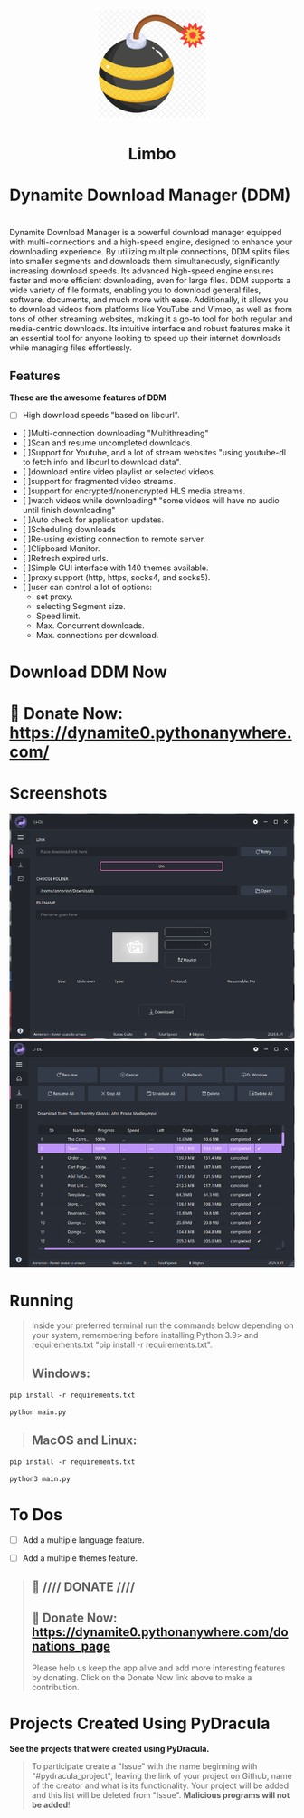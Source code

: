 <p align="center">
  <img src="Linux/images/images/Dynamite.png" alt="Dynamite" width="200"/>
  <h1 align="center">Limbo</h1>
</p>

# Dynamite Download Manager (DDM)
# 

Dynamite Download Manager is a powerful download manager equipped with multi-connections and a high-speed engine,  designed to enhance your downloading experience. By utilizing multiple connections, 
DDM splits files into smaller segments and downloads them simultaneously, significantly increasing download speeds. Its advanced high-speed engine ensures faster and more efficient downloading, even for large files.
DDM supports a wide variety of file formats, enabling you to download general files, software, documents, and much more with ease. Additionally, it allows you to download videos from platforms like YouTube and Vimeo, as well as from tons of other streaming websites, making it a go-to tool for both regular and media-centric downloads. Its intuitive interface and robust features make it an essential tool for anyone looking to speed up their internet downloads while managing files effortlessly.

## Features
**These are the awesome features of DDM**
- [ ] High download speeds "based on libcurl".
- [ ]Multi-connection downloading "Multithreading"
- [ ]Scan and resume uncompleted downloads.
- [ ]Support for Youtube, and a lot of stream websites "using youtube-dl to fetch info and libcurl to download data".
- [ ]download entire video playlist or selected videos.
- [ ]support for fragmented video streams.
- [ ]support for encrypted/nonencrypted HLS media streams.
- [ ]watch videos while downloading*   "some videos will have no audio until finish downloading"
- [ ]Auto check for application updates.
- [ ]Scheduling downloads
- [ ]Re-using existing connection to remote server.
- [ ]Clipboard Monitor.
- [ ]Refresh expired urls.
- [ ]Simple GUI interface with 140 themes available.
- [ ]proxy support (http, https, socks4, and socks5).
- [ ]user can control a lot of options:
    - set proxy.
    - selecting Segment size.
    - Speed limit.
    - Max. Concurrent downloads.
    - Max. connections per download.

# Download DDM Now
# 🔗 Donate Now: https://dynamite0.pythonanywhere.com/


# Screenshots
![image1](https://github.com/Annor-Gyimah/Li-Dl/blob/master/Linux/images/down.png)
![image2](https://github.com/Annor-Gyimah/Li-Dl/blob/master/Linux/images/down2.png)



# Running
> Inside your preferred terminal run the commands below depending on your system, remembering before installing Python 3.9> and requirements.txt "pip install -r requirements.txt".
> ## **Windows**:
```console
pip install -r requirements.txt
```
```console
python main.py
```

> ## **MacOS and Linux**:
```console
pip install -r requirements.txt
```
```console
python3 main.py
```

# To Dos
- [ ] Add a multiple language feature.
- [ ] Add a multiple themes feature.


> ## :gift: **//// DONATE ////**
> ## 🔗 Donate Now: https://dynamite0.pythonanywhere.com/donations_page
> Please help us keep the app alive and add more interesting features by donating. Click on the Donate Now link above to make a contribution.

# Projects Created Using PyDracula
**See the projects that were created using PyDracula.**
> To participate create a "Issue" with the name beginning with "#pydracula_project", leaving the link of your project on Github, name of the creator and what is its functionality. Your project will be added and this list will be deleted from "Issue".
**Malicious programs will not be added**!



